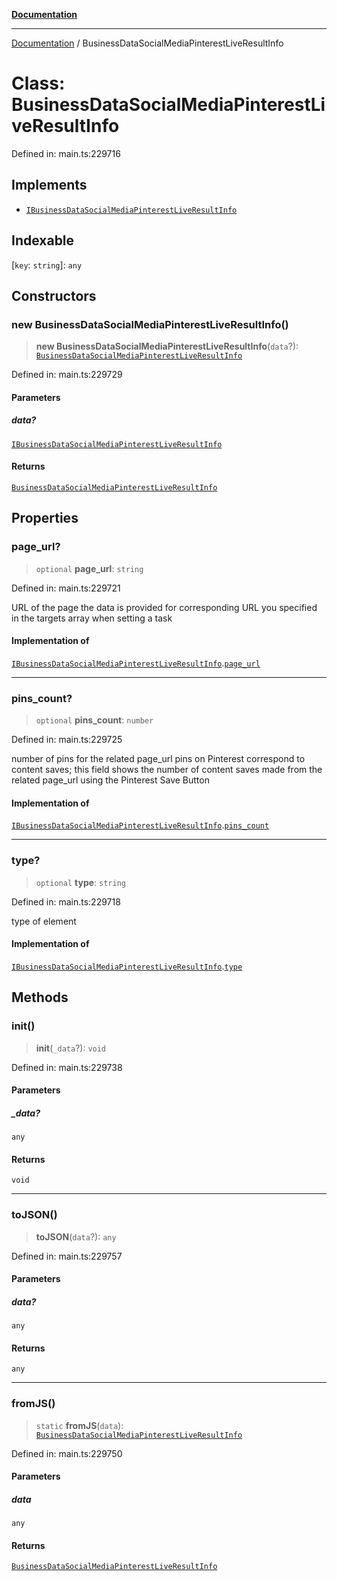[**Documentation**](../README.md)

***

[Documentation](../README.md) / BusinessDataSocialMediaPinterestLiveResultInfo

# Class: BusinessDataSocialMediaPinterestLiveResultInfo

Defined in: main.ts:229716

## Implements

- [`IBusinessDataSocialMediaPinterestLiveResultInfo`](../interfaces/IBusinessDataSocialMediaPinterestLiveResultInfo.md)

## Indexable

\[`key`: `string`\]: `any`

## Constructors

### new BusinessDataSocialMediaPinterestLiveResultInfo()

> **new BusinessDataSocialMediaPinterestLiveResultInfo**(`data`?): [`BusinessDataSocialMediaPinterestLiveResultInfo`](BusinessDataSocialMediaPinterestLiveResultInfo.md)

Defined in: main.ts:229729

#### Parameters

##### data?

[`IBusinessDataSocialMediaPinterestLiveResultInfo`](../interfaces/IBusinessDataSocialMediaPinterestLiveResultInfo.md)

#### Returns

[`BusinessDataSocialMediaPinterestLiveResultInfo`](BusinessDataSocialMediaPinterestLiveResultInfo.md)

## Properties

### page\_url?

> `optional` **page\_url**: `string`

Defined in: main.ts:229721

URL of the page the data is provided for
corresponding URL you specified in the targets array when setting a task

#### Implementation of

[`IBusinessDataSocialMediaPinterestLiveResultInfo`](../interfaces/IBusinessDataSocialMediaPinterestLiveResultInfo.md).[`page_url`](../interfaces/IBusinessDataSocialMediaPinterestLiveResultInfo.md#page_url)

***

### pins\_count?

> `optional` **pins\_count**: `number`

Defined in: main.ts:229725

number of pins for the related page_url
pins on Pinterest correspond to content saves;
this field shows the number of content saves made from the related page_url using the Pinterest Save Button

#### Implementation of

[`IBusinessDataSocialMediaPinterestLiveResultInfo`](../interfaces/IBusinessDataSocialMediaPinterestLiveResultInfo.md).[`pins_count`](../interfaces/IBusinessDataSocialMediaPinterestLiveResultInfo.md#pins_count)

***

### type?

> `optional` **type**: `string`

Defined in: main.ts:229718

type of element

#### Implementation of

[`IBusinessDataSocialMediaPinterestLiveResultInfo`](../interfaces/IBusinessDataSocialMediaPinterestLiveResultInfo.md).[`type`](../interfaces/IBusinessDataSocialMediaPinterestLiveResultInfo.md#type)

## Methods

### init()

> **init**(`_data`?): `void`

Defined in: main.ts:229738

#### Parameters

##### \_data?

`any`

#### Returns

`void`

***

### toJSON()

> **toJSON**(`data`?): `any`

Defined in: main.ts:229757

#### Parameters

##### data?

`any`

#### Returns

`any`

***

### fromJS()

> `static` **fromJS**(`data`): [`BusinessDataSocialMediaPinterestLiveResultInfo`](BusinessDataSocialMediaPinterestLiveResultInfo.md)

Defined in: main.ts:229750

#### Parameters

##### data

`any`

#### Returns

[`BusinessDataSocialMediaPinterestLiveResultInfo`](BusinessDataSocialMediaPinterestLiveResultInfo.md)
